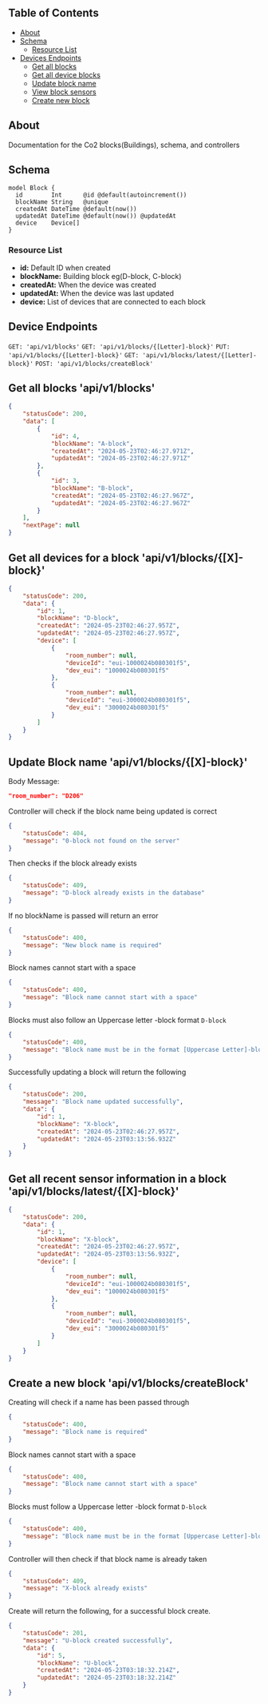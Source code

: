  ## Table of Contents
- [About](#about)
- [Schema](#schema)
    + [Resource List](#resource-list)
- [Devices Endpoints](#endpoints)
    + [Get all blocks](#get-blocks)
    + [Get all device blocks](#get-device-block)
    + [Update block name](#update-blockName)
    + [View block sensors](#block-sensors)
    + [Create new block](#create-block)

## About <a name="about"></a>
Documentation for the Co2 blocks(Buildings), schema, and controllers

## Schema <a name="schema"></a>
```prisma
model Block {
  id        Int      @id @default(autoincrement())
  blockName String   @unique
  createdAt DateTime @default(now())
  updatedAt DateTime @default(now()) @updatedAt
  device    Device[]
}
```
### Resource List <a name="resource-list"></a>
- **id:** Default ID when created
- **blockName:** Building block eg(D-block, C-block)
- **createdAt:** When the device was created
- **updatedAt:** When the device was last updated
- **device:** List of devices that are connected to each block

## Device Endpoints <a name="endpoints"></a>
`GET: 'api/v1/blocks'`
`GET: 'api/v1/blocks/{[Letter]-block}'`
`PUT: 'api/v1/blocks/{[Letter]-block}'`
`GET: 'api/v1/blocks/latest/{[Letter]-block}'`
`POST: 'api/v1/blocks/createBlock'`

## Get all blocks 'api/v1/blocks' <a name="get-blocks"></a>
```json
{
    "statusCode": 200,
    "data": [
        {
            "id": 4,
            "blockName": "A-block",
            "createdAt": "2024-05-23T02:46:27.971Z",
            "updatedAt": "2024-05-23T02:46:27.971Z"
        },
        {
            "id": 3,
            "blockName": "B-block",
            "createdAt": "2024-05-23T02:46:27.967Z",
            "updatedAt": "2024-05-23T02:46:27.967Z"
        }
    ],
    "nextPage": null
}
```

## Get all devices for a block 'api/v1/blocks/{[X]-block}' <a name="get-device-block"></a>
```json
{
    "statusCode": 200,
    "data": {
        "id": 1,
        "blockName": "D-block",
        "createdAt": "2024-05-23T02:46:27.957Z",
        "updatedAt": "2024-05-23T02:46:27.957Z",
        "device": [
            {
                "room_number": null,
                "deviceId": "eui-1000024b080301f5",
                "dev_eui": "1000024b080301f5"
            },
            {
                "room_number": null,
                "deviceId": "eui-3000024b080301f5",
                "dev_eui": "3000024b080301f5"
            }
        ]
    }
}
```

## Update Block name 'api/v1/blocks/{[X]-block}' <a name="update-blockName"></a>
Body Message:  
```json
"room_number": "D206"
```

Controller will check if the block name being updated is correct
```json
{
    "statusCode": 404,
    "message": "0-block not found on the server"
}
```

Then checks if the block already exists
```json
{
    "statusCode": 409,
    "message": "D-block already exists in the database"
}
```

If no blockName is passed will return an error
```json
{
    "statusCode": 400,
    "message": "New block name is required"
}
```

Block names cannot start with a space
```json
{
    "statusCode": 400,
    "message": "Block name cannot start with a space"
}
```
Blocks must also follow an Uppercase letter -block format
`D-block`

```json
{
    "statusCode": 400,
    "message": "Block name must be in the format [Uppercase Letter]-block"
}
```

Successfully updating a block will return the following
```json
{
    "statusCode": 200,
    "message": "Block name updated successfully",
    "data": {
        "id": 1,
        "blockName": "X-block",
        "createdAt": "2024-05-23T02:46:27.957Z",
        "updatedAt": "2024-05-23T03:13:56.932Z"
    }
}
```


## Get all recent sensor information in a block 'api/v1/blocks/latest/{[X]-block}' <a name="block-sensors"></a>
```json
{
    "statusCode": 200,
    "data": {
        "id": 1,
        "blockName": "X-block",
        "createdAt": "2024-05-23T02:46:27.957Z",
        "updatedAt": "2024-05-23T03:13:56.932Z",
        "device": [
            {
                "room_number": null,
                "deviceId": "eui-1000024b080301f5",
                "dev_eui": "1000024b080301f5"
            },
            {
                "room_number": null,
                "deviceId": "eui-3000024b080301f5",
                "dev_eui": "3000024b080301f5"
            }
        ]
    }
}
```

## Create a new block 'api/v1/blocks/createBlock' <a name="create-block"></a>

Creating will check if a name has been passed through
```json
{
    "statusCode": 400,
    "message": "Block name is required"
}
```

Block names cannot start with a space
```json
{
    "statusCode": 400,
    "message": "Block name cannot start with a space"
}
```

Blocks must follow a Uppercase letter -block format
`D-block`

```json
{
    "statusCode": 400,
    "message": "Block name must be in the format [Uppercase Letter]-block"
}
```

Controller will then check if that block name is already taken
```json
{
    "statusCode": 409,
    "message": "X-block already exists"
}
```

Create will return the following, for a successful block create.
```json
{
    "statusCode": 201,
    "message": "U-block created successfully",
    "data": {
        "id": 5,
        "blockName": "U-block",
        "createdAt": "2024-05-23T03:18:32.214Z",
        "updatedAt": "2024-05-23T03:18:32.214Z"
    }
}
```